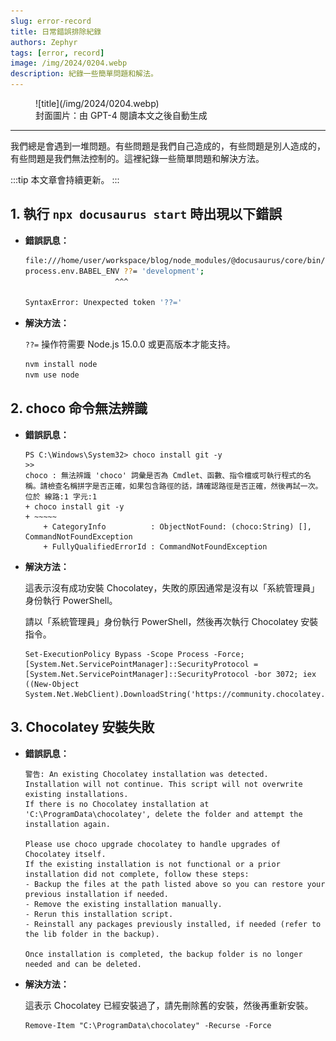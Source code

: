 ```yaml
---
slug: error-record
title: 日常錯誤排除紀錄
authors: Zephyr
tags: [error, record]
image: /img/2024/0204.webp
description: 紀錄一些簡單問題和解法。
---
```


<figure>
![title](/img/2024/0204.webp)
<figcaption>封面圖片：由 GPT-4 閱讀本文之後自動生成</figcaption>
</figure>

---

我們總是會遇到一堆問題。有些問題是我們自己造成的，有些問題是別人造成的，有些問題是我們無法控制的。這裡紀錄一些簡單問題和解決方法。

:::tip
本文章會持續更新。
:::

## 1. 執行 `npx docusaurus start` 時出現以下錯誤

- **錯誤訊息：**

  ```bash
  file:///home/user/workspace/blog/node_modules/@docusaurus/core/bin/docusaurus.mjs:30
  process.env.BABEL_ENV ??= 'development';
                      ^^^

  SyntaxError: Unexpected token '??='
  ```

- **解決方法：**

  `??=` 操作符需要 Node.js 15.0.0 或更高版本才能支持。

  ```bash
  nvm install node
  nvm use node
  ```

## 2. choco 命令無法辨識

- **錯誤訊息：**

  ```shell
  PS C:\Windows\System32> choco install git -y
  >>
  choco : 無法辨識 'choco' 詞彙是否為 Cmdlet、函數、指令檔或可執行程式的名稱。請檢查名稱拼字是否正確，如果包含路徑的話，請確認路徑是否正確，然後再試一次。
  位於 線路:1 字元:1
  + choco install git -y
  + ~~~~~
      + CategoryInfo          : ObjectNotFound: (choco:String) [], CommandNotFoundException
      + FullyQualifiedErrorId : CommandNotFoundException
  ```

- **解決方法：**

  這表示沒有成功安裝 Chocolatey，失敗的原因通常是沒有以「系統管理員」身份執行 PowerShell。

  請以「系統管理員」身份執行 PowerShell，然後再次執行 Chocolatey 安裝指令。

  ```shell
  Set-ExecutionPolicy Bypass -Scope Process -Force; [System.Net.ServicePointManager]::SecurityProtocol = [System.Net.ServicePointManager]::SecurityProtocol -bor 3072; iex ((New-Object System.Net.WebClient).DownloadString('https://community.chocolatey.org/install.ps1'))
  ```

## 3. Chocolatey 安裝失敗

- **錯誤訊息：**

  ```shell
  警告: An existing Chocolatey installation was detected. Installation will not continue. This script will not overwrite existing installations.
  If there is no Chocolatey installation at 'C:\ProgramData\chocolatey', delete the folder and attempt the installation again.

  Please use choco upgrade chocolatey to handle upgrades of Chocolatey itself.
  If the existing installation is not functional or a prior installation did not complete, follow these steps:
  - Backup the files at the path listed above so you can restore your previous installation if needed.
  - Remove the existing installation manually.
  - Rerun this installation script.
  - Reinstall any packages previously installed, if needed (refer to the lib folder in the backup).

  Once installation is completed, the backup folder is no longer needed and can be deleted.
  ```

- **解決方法：**

  這表示 Chocolatey 已經安裝過了，請先刪除舊的安裝，然後再重新安裝。

  ```shell
  Remove-Item "C:\ProgramData\chocolatey" -Recurse -Force
  ```
